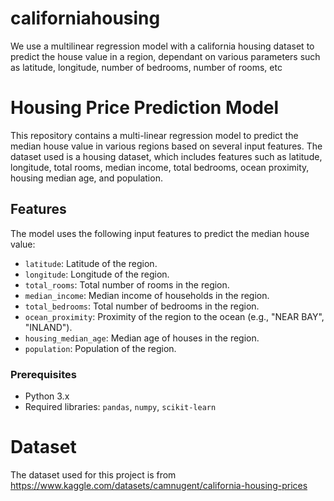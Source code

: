 # californiahousing
We use a multilinear regression model with a california housing dataset to predict the house value in a region, dependant on various parameters such as latitude, longitude, number of bedrooms, number of rooms, etc
# Housing Price Prediction Model

This repository contains a multi-linear regression model to predict the median house value in various regions based on several input features. The dataset used is a housing dataset, which includes features such as latitude, longitude, total rooms, median income, total bedrooms, ocean proximity, housing median age, and population.

## Features

The model uses the following input features to predict the median house value:

- `latitude`: Latitude of the region.
- `longitude`: Longitude of the region.
- `total_rooms`: Total number of rooms in the region.
- `median_income`: Median income of households in the region.
- `total_bedrooms`: Total number of bedrooms in the region.
- `ocean_proximity`: Proximity of the region to the ocean (e.g., "NEAR BAY", "INLAND").
- `housing_median_age`: Median age of houses in the region.
- `population`: Population of the region.


### Prerequisites

- Python 3.x
- Required libraries: `pandas`, `numpy`, `scikit-learn`

# Dataset

The dataset used for this project is from https://www.kaggle.com/datasets/camnugent/california-housing-prices


